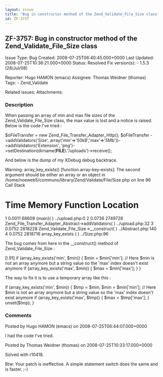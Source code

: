 ```yaml
---
layout: issue
title: "Bug in constructor method of the Zend_Validate_File_Size class"
id: ZF-3757
---
```


ZF-3757: Bug in constructor method of the Zend\_Validate\_File\_Size class
--------------------------------------------------------------------------

 Issue Type: Bug Created: 2008-07-25T06:40:45.000+0000 Last Updated: 2008-07-25T10:36:21.000+0000 Status: Resolved Fix version(s): - 1.5.3 (28/Jul/08)
 
 Reporter:  Hugo HAMON (emacs)  Assignee:  Thomas Weidner (thomas)  Tags: - Zend\_Validate
 
 Related issues: 
 Attachments: 
### Description

When passing an array of min and max file sizes of the Zend\_Validate\_File\_Size class, the max value is lost and a notice is raised. Below is the code I've tried :

$oFileTransfer = new Zend\_File\_Transfer\_Adapter\_Http(); $oFileTransfer ->addValidators('Size', array('min'=>'50kB','max'=>'5Mb'))->addValidators('Extension', 'png')->setDestination(dirname(**FILE**).'/uploads')->receive();

And below is the dump of my XDebug debug backtrace.

Warning: array\_key\_exists() [function.array-key-exists]: The second argument should be either an array or an object in /home/noeweb5/communs/library/Zend/Validate/File/Size.php on line 96 Call Stack

Time Memory Function Location
=============================

1 0.0011 68608 {main}( ) ../upload.php:0 2 0.0736 2749728 Zend\_File\_Transfer\_Adapter\_Abstract->addValidators( ) ../upload.php:32 3 0.0752 2818228 Zend\_Validate\_File\_Size->\_\_construct( ) ../Abstract.php:140 4 0.0752 2818716 array\_key\_exists ( ) ../Size.php:96

The bug comes from here in the \_\_construct() method of Zend\_Validate\_File\_Size :

[l.91] if (array\_key\_exists('min', $min)) { $min = $min['min']; // Here $min is not an array anymore but a string value so the 'max' index doesn't exist anymore if (array\_key\_exists('max', $min)) { $max = $min['max']; } }

The way to fix it is to use a temporary array like this :

if (array\_key\_exists('min', $min)) { $tmp = $min; $min = $min['min']; // Here $min is not an array anymore but a string value so the 'max' index doesn't exist anymore if (array\_key\_exists('max', $tmp)) { $max = $tmp['max']; } unset($tmp); }

 

 

### Comments

Posted by Hugo HAMON (emacs) on 2008-07-25T06:44:07.000+0000

I had the code I've tried.

 

 

Posted by Thomas Weidner (thomas) on 2008-07-25T10:33:17.000+0000

Solved with r10418.

Btw: Your patch is ineffective. A simple statement switch does the same and is faster. ;-)

 

 